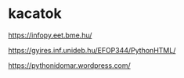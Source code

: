 # kacatok
https://infopy.eet.bme.hu/

https://gyires.inf.unideb.hu/EFOP344/PythonHTML/

https://pythonidomar.wordpress.com/
